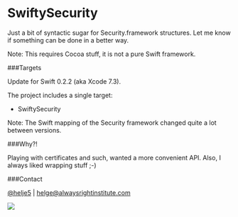 SwiftySecurity
==============

Just a bit of syntactic sugar for Security.framework structures. Let me know
if something can be done in a better way.

Note: This requires Cocoa stuff, it is not a pure Swift framework.

###Targets

Update for Swift 0.2.2 (aka Xcode 7.3).

The project includes a single target:
- SwiftySecurity

Note: The Swift mapping of the Security framework changed quite a lot between
versions.

###Why?!

Playing with certificates and such, wanted a more convenient API. Also, I always
liked wrapping stuff ;-)

###Contact

[@helje5](http://twitter.com/helje5) | helge@alwaysrightinstitute.com

![](http://www.alwaysrightinstitute.com/images/ARI-symbol-logo.png)
